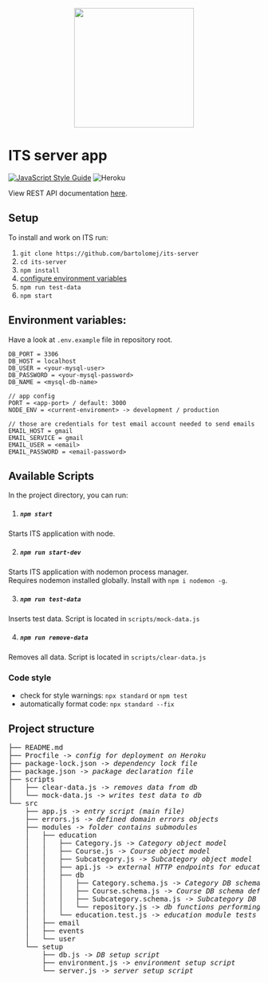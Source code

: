 <p align="center"> <img src="https://i.ibb.co/YXHPYQY/its-logo-3.png" width="240" /> </p>

# ITS server app
[![JavaScript Style Guide](https://img.shields.io/badge/code_style-standard-brightgreen.svg)](https://standardjs.com)
![Heroku](https://heroku-badge.herokuapp.com/?app=rd-its)

View REST API documentation [here](https://stoplight.io/p/docs/gh/bartolomej/its-server).

## Setup

To install and work on ITS run:
1. `git clone https://github.com/bartolomej/its-server`
2. `cd its-server`
3. `npm install`
4. [configure environment variables](https://www.npmjs.com/package/dotenv#usage)
5. `npm run test-data`
6. `npm start`

## Environment variables:

Have a look at `.env.example` file in repository root.
```
DB_PORT = 3306
DB_HOST = localhost
DB_USER = <your-mysql-user>
DB_PASSWORD = <your-mysql-password>
DB_NAME = <mysql-db-name>

// app config
PORT = <app-port> / default: 3000
NODE_ENV = <current-enviroment> -> development / production

// those are credentials for test email account needed to send emails
EMAIL_HOST = gmail
EMAIL_SERVICE = gmail
EMAIL_USER = <email>
EMAIL_PASSWORD = <email-password>
```

## Available Scripts

In the project directory, you can run:

1. ##### `npm start`
Starts ITS application with node.

2. ##### `npm run start-dev`
Starts ITS application with nodemon process manager. <br>
Requires nodemon installed globally.
Install with `npm i nodemon -g`.

3. ##### `npm run test-data`
Inserts test data. Script is located in `scripts/mock-data.js`

4. ##### `npm run remove-data`
Removes all data. Script is located in `scripts/clear-data.js`

### Code style

- check for style warnings: `npx standard` or `npm test`
- automatically format code: `npx standard --fix`

## Project structure

<pre>
├── README.md
├── Procfile -> <i>config for deployment on Heroku</i>
├── package-lock.json -> <i>dependency lock file</i>
├── package.json -> <i>package declaration file</i>
├── scripts
│   ├── clear-data.js -> <i>removes data from db</i>
│   └── mock-data.js -> <i>writes test data to db</i>
└── src
    ├── app.js -> <i>entry script (main file)</i>
    ├── errors.js -> <i>defined domain errors objects</i>
    ├── modules -> <i>folder contains submodules</i>
    │   ├── education
    │   │   ├── Category.js -> <i>Category object model</i>
    │   │   ├── Course.js -> <i>Course object model</i>
    │   │   ├── Subcategory.js -> <i>Subcategory object model</i>
    │   │   ├── api.js -> <i>external HTTP endpoints for education</i>
    │   │   ├── db
    │   │   │   ├── Category.schema.js -> <i>Category DB schema definition</i>
    │   │   │   ├── Course.schema.js -> <i>Course DB schema definition</i>
    │   │   │   ├── Subcategory.schema.js -> <i>Subcategory DB schema definition</i>
    │   │   │   └── repository.js -> <i>db functions performing CRUD operations</i>
    │   │   └── education.test.js -> <i>education module tests</i>
    │   ├── email
    │   ├── events
    │   └── user
    └── setup
        ├── db.js -> <i>DB setup script</i>
        ├── environment.js -> <i>environment setup script</i>
        └── server.js -> <i>server setup script</i>
</pre>